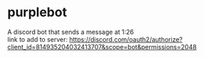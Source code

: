 # purplebot
A discord bot that sends a message at 1:26\
link to add to server: https://discord.com/oauth2/authorize?client_id=814935204032413707&scope=bot&permissions=2048
